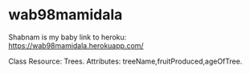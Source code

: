 # wab98mamidala
Shabnam is my baby
link to heroku: https://wab98mamidala.herokuapp.com/

Class Resource: Trees. Attributes: treeName,fruitProduced,ageOfTree.